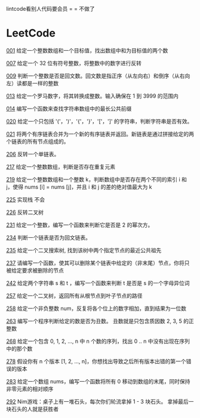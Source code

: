 lintcode看别人代码要会员  = =  不做了

LeetCode
=======
[001](https://github.com/qiushui233/lintCode/blob/master/Leetcode/leet001.java)
给定一个整数数组和一个目标值，找出数组中和为目标值的两个数

[007](https://github.com/qiushui233/lintCode/blob/master/Leetcode/leet007.java)
给定一个 32 位有符号整数，将整数中的数字进行反转

[009](https://github.com/qiushui233/lintCode/blob/master/Leetcode/leet009.java)
判断一个整数是否是回文数。回文数是指正序（从左向右）和倒序（从右向左）读都是一样的整数

[013](https://github.com/qiushui233/lintCode/blob/master/Leetcode/leet013.java)
给定一个罗马数字，将其转换成整数。输入确保在 1 到 3999 的范围内

[014](https://github.com/qiushui233/lintCode/blob/master/Leetcode/leet014.java)
编写一个函数来查找字符串数组中的最长公共前缀

[020](https://github.com/qiushui233/lintCode/blob/master/Leetcode/leet020.java)
给定一个只包括 '('，')'，'{'，'}'，'['，']' 的字符串，判断字符串是否有效。

[021](https://github.com/qiushui233/lintCode/blob/master/Leetcode/leet021.java)
将两个有序链表合并为一个新的有序链表并返回。新链表是通过拼接给定的两个链表的所有节点组成的。

[206](https://github.com/qiushui233/lintCode/blob/master/Leetcode/leet206.java)
反转一个单链表。

[217](https://github.com/qiushui233/lintCode/blob/master/Leetcode/leet217.java)
给定一个整数数组，判断是否存在重复元素

[219](https://github.com/qiushui233/lintCode/blob/master/Leetcode/leet219.java)
给定一个整数数组和一个整数 k，判断数组中是否存在两个不同的索引 i 和 j，使得 nums [i] = nums [j]，并且 i 和 j 的差的绝对值最大为 k

[225](https://github.com/qiushui233/lintCode/blob/master/Leetcode/leet225.java)
实现栈  不会

[226](https://github.com/qiushui233/lintCode/blob/master/Leetcode/leet226.java)
反转二叉树

[231](https://github.com/qiushui233/lintCode/blob/master/Leetcode/leet231.java)
给定一个整数，编写一个函数来判断它是否是 2 的幂次方。

[234](https://github.com/qiushui233/lintCode/blob/master/Leetcode/leet234.java)
判断一个链表是否为回文链表。

[235](https://github.com/qiushui233/lintCode/blob/master/Leetcode/leet235.java)
给定一个二叉搜索树, 找到该树中两个指定节点的最近公共祖先

[237](https://github.com/qiushui233/lintCode/blob/master/Leetcode/leet237.java)
请编写一个函数，使其可以删除某个链表中给定的（非末尾）节点，你将只被给定要求被删除的节点

[242](https://github.com/qiushui233/lintCode/blob/master/Leetcode/leet242.java)
给定两个字符串 s 和 t ，编写一个函数来判断 t 是否是 s 的一个字母异位词

[257](https://github.com/qiushui233/lintCode/blob/master/Leetcode/leet257.java)
给定一个二叉树，返回所有从根节点到叶子节点的路径

[258](https://github.com/qiushui233/lintCode/blob/master/Leetcode/leet258.java)
给定一个非负整数 num，反复将各个位上的数字相加，直到结果为一位数

[263](https://github.com/qiushui233/lintCode/blob/master/Leetcode/leet263.java)
编写一个程序判断给定的数是否为丑数。
丑数就是只包含质因数 2, 3, 5 的正整数

[268](https://github.com/qiushui233/lintCode/blob/master/Leetcode/leet268.java)
给定一个包含 0, 1, 2, ..., n 中 n 个数的序列，找出 0 .. n 中没有出现在序列中的那个数

[278](https://github.com/qiushui233/lintCode/blob/master/Leetcode/leet278.java)
假设你有 n 个版本 [1, 2, ..., n]，你想找出导致之后所有版本出错的第一个错误的版本

[283](https://github.com/qiushui233/lintCode/blob/master/Leetcode/leet283.java)
给定一个数组 nums，编写一个函数将所有 0 移动到数组的末尾，同时保持非零元素的相对顺序

[292](https://github.com/qiushui233/lintCode/blob/master/Leetcode/leet292.java)
Nim游戏：桌子上有一堆石头，每次你们轮流拿掉 1 - 3 块石头。 拿掉最后一块石头的人就是获胜者
